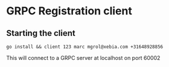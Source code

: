 # GRPC Registration client

## Starting the client

    go install && client 123 marc mgrol@xebia.com +31648928856

This will connect to a GRPC server at localhost on port 60002